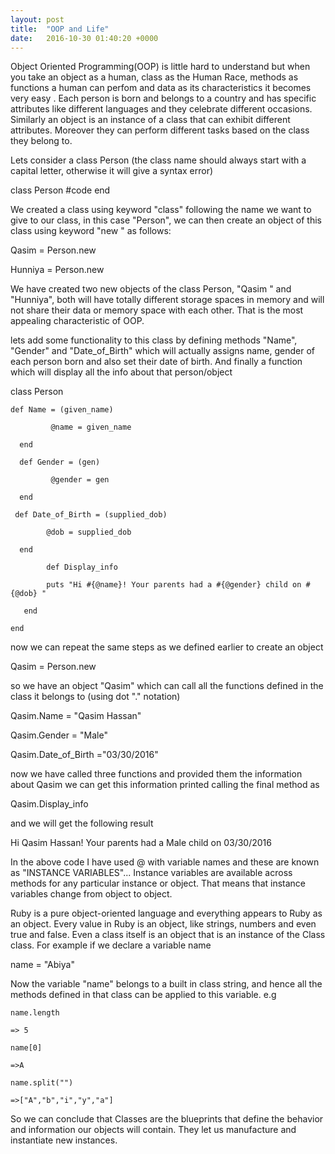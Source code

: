 ```yaml
---
layout: post
title:  "OOP and Life"
date:   2016-10-30 01:40:20 +0000
---
```




Object Oriented Programming(OOP) is little hard to understand but when you take an object as a human, class as the Human Race, methods as functions a human can perfom and data as its characteristics it becomes very easy . 
Each person is born and belongs to a country and has specific attributes like different languages and they celebrate different occasions. Similarly an object is an instance of a class that can exhibit different attributes. Moreover they can perform different tasks based on the class they belong to. 

Lets consider a class Person (the class name should always start with a capital letter, otherwise it will give a syntax error)

class Person
#code
end

We created a class using keyword "class" following the name we want to give to our class, in this case "Person", we can then create an object of this class using keyword "new " as follows:

Qasim = Person.new

Hunniya = Person.new

We have created two new objects of the class Person, "Qasim " and "Hunniya", both will have totally different storage spaces in memory and will not share their data or memory space with each other. That is the most appealing characteristic of OOP.

lets add some functionality to this class by defining methods "Name", "Gender" and "Date_of_Birth" which will actually assigns name, gender of each person born and also set their date of birth. And finally a function which will display all the info about that person/object

 class Person
 
    def Name = (given_name)

             @name = given_name

      end

      def Gender = (gen)

             @gender = gen

      end

     def Date_of_Birth = (supplied_dob)

            @dob = supplied_dob

      end
			
			def Display_info
			
			puts "Hi #{@name}! Your parents had a #{@gender} child on #{@dob} "

       end
			 
	end

now we can repeat the same steps as we defined earlier to create an object

Qasim = Person.new

so we have an object  "Qasim" which can call all the functions defined in the class it belongs to (using dot "." notation) 

Qasim.Name = "Qasim Hassan"

Qasim.Gender = "Male"

Qasim.Date_of_Birth ="03/30/2016"

now we have called three functions and provided them the information about Qasim we can get this information printed calling the final method as

Qasim.Display_info

and we will get the following result 

Hi Qasim Hassan! Your parents had a Male child on 03/30/2016

In the above code I have used @ with variable names and these are known as "INSTANCE VARIABLES"...
Instance variables are available across methods for any particular instance or object. That means that instance variables change from object to object. 

 Ruby is a pure object-oriented language and everything appears to Ruby as an object. Every value in Ruby is an object, like strings, numbers and even true and false. Even a class itself is an object that is an instance of the Class class. For example if we declare a variable name 
 
 name = "Abiya"
	
Now the variable "name" belongs to a built in class string, and hence all the methods defined in that class can be applied to this variable. e.g
	
	name.length 
	
	=> 5
	
	name[0]
	
	=>A
	
	name.split("")
	
	=>["A","b","i","y","a"]
	
So we can conclude that Classes are the blueprints that define the behavior and information our objects will contain. They let us manufacture and instantiate new instances.
